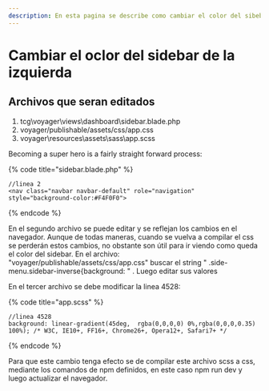 ```yaml
---
description: En esta pagina se describe como cambiar el color del sibebar
---
```


# Cambiar el oclor del sidebar de la izquierda

## Archivos que seran editados

1. tcg\voyager\views\dashboard\sidebar.blade.php
2. voyager/publishable/assets/css/app.css
3. voyager\resources\assets\sass\app.scss

Becoming a super hero is a fairly straight forward process:

{% code title="sidebar.blade.php" %}
```
//linea 2
<nav class="navbar navbar-default" role="navigation" style="background-color:#F4F0F0">
```
{% endcode %}

En el segundo archivo se puede editar y se reflejan los cambios en el navegador. Aunque de todas maneras, cuando se vuelva a compilar el css se perderán estos cambios, no obstante son útil para ir viendo como queda el color del sidebar. En el archivo: "voyager/publishable/assets/css/app.css" buscar el string " .side-menu.sidebar-inverse{background: " . Luego editar sus valores

En el tercer archivo se debe modificar la linea 4528: 

{% code title="app.scss" %}
```
//linea 4528
background: linear-gradient(45deg,  rgba(0,0,0,0) 0%,rgba(0,0,0,0.35) 100%); /* W3C, IE10+, FF16+, Chrome26+, Opera12+, Safari7+ */
```
{% endcode %}

Para que este cambio tenga efecto se de compilar este archivo scss a css, mediante los comandos de npm definidos, en este caso npm run dev y luego actualizar el navegador.

